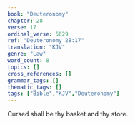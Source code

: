 ```yaml
---
book: "Deuteronomy"
chapter: 28
verse: 17
ordinal_verse: 5629
ref: "Deuteronomy 28:17"
translation: "KJV"
genre: "Law"
word_count: 8
topics: []
cross_references: []
grammar_tags: []
thematic_tags: []
tags: ["Bible","KJV","Deuteronomy"]
---
```

Cursed shall be thy basket and thy store.
